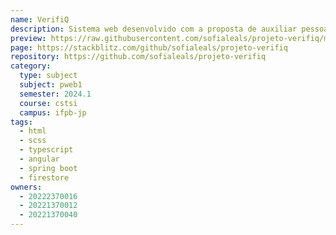 ```yaml
---
name: VerifiQ
description: Sistema web desenvolvido com a proposta de auxiliar pessoas a identificarem conteúdos maliciosos da Web.
preview: https://raw.githubusercontent.com/sofialeals/projeto-verifiq/main/preview.png
page: https://stackblitz.com/github/sofialeals/projeto-verifiq
repository: https://github.com/sofialeals/projeto-verifiq
category:
  type: subject
  subject: pweb1
  semester: 2024.1
  course: cstsi
  campus: ifpb-jp
tags:
  - html
  - scss
  - typescript
  - angular
  - spring boot
  - firestore
owners:
  - 20222370016
  - 20221370012
  - 20221370040
---
```

